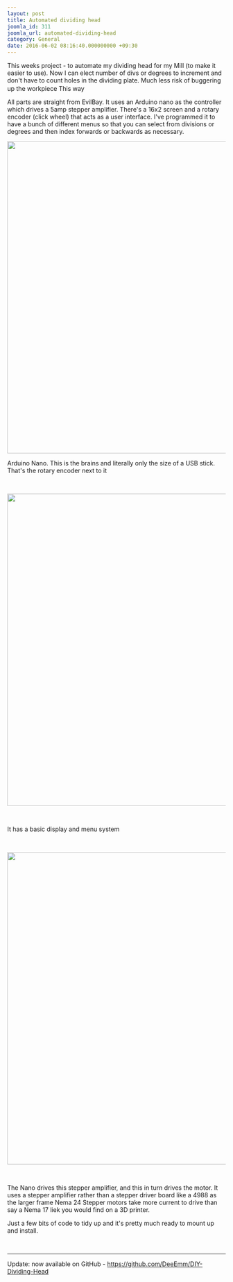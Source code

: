 ```yaml
---
layout: post
title: Automated dividing head
joomla_id: 311
joomla_url: automated-dividing-head
category: General
date: 2016-06-02 08:16:40.000000000 +09:30
---
```

<p>This weeks project - to automate my dividing head for my Mill (to make it easier to use). Now I can elect number of divs or degrees to increment and don't have to count holes in the dividing plate. Much less risk of buggering up the workpiece This way <span title="grin emoticon"><img src="https://static.xx.fbcdn.net/images/emoji.php/v9/t51/1/16/1f603.png" alt="" width="16" height="16" /></span></p>
<p><span title="grin emoticon">All parts are straight from EvilBay. It uses an Arduino nano as the controller which drives a 5amp stepper amplifier. There's a 16x2 screen and a rotary encoder (click wheel) that acts as a user interface. I've programmed it to have a bunch of different menus so that you can select from divisions or degrees and then index forwards or backwards as necessary.</span></p>
<p><span title="grin emoticon"><img style="display: block; margin-left: auto; margin-right: auto;" src="../../../../images/easyblog_articles/311/b2ap3_large_13315349_1184477314920377_813127233973668342_n.jpg" width="960" height="720" align="center" data-style="clear" /></span></p>
<p><span title="grin emoticon">Arduino Nano. This is the brains and literally only the size of a USB stick. That's the rotary encoder next to it</span></p>
<p> </p>
<p><span title="grin emoticon"><img style="display: block; margin-left: auto; margin-right: auto;" src="../../../../images/easyblog_articles/311/b2ap3_large_13307264_1184477568253685_8299051339368757574_n-1.jpg" width="960" height="720" align="center" data-style="clear" /></span></p>
<p> </p>
<p><span title="grin emoticon">It has a basic display and menu system</span></p>
<p> </p>
<p><span title="grin emoticon"><img style="display: block; margin-left: auto; margin-right: auto;" src="../../../../images/easyblog_articles/311/b2ap3_large_13321997_1184477968253645_2126735094685142873_n.jpg" width="960" height="720" align="center" data-style="clear" /></span></p>
<p> </p>
<p><span title="grin emoticon">The Nano drives this stepper amplifier, and this in turn drives the motor. It uses a stepper amplifier rather than a stepper driver board like a 4988 as the larger frame Nema 24 Stepper motors take more current to drive than say a Nema 17 liek you would find on a 3D printer. </span></p>
<div>
<p>Just a few bits of code to tidy up and it's pretty much ready to mount up and install.</p>
<p> </p>
<hr />
<p>Update: now available on GitHub - <a href="https://github.com/DeeEmm/DIY-Dividing-Head">https://github.com/DeeEmm/DIY-Dividing-Head</a>  </p>
</div>
